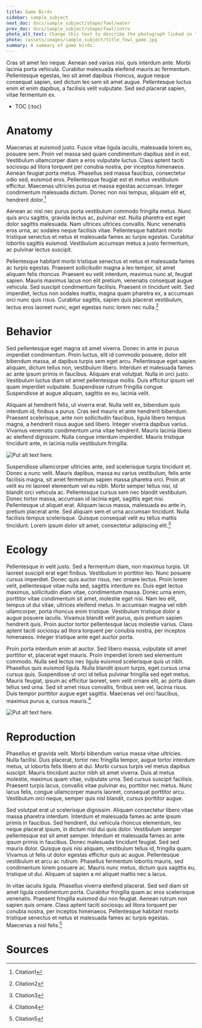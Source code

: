 ```yaml
---
title: Game Birds
sidebar: sample_subject
next_doc: docs/sample_subject/shape/fowl/water
prev_doc: docs/sample_subject/shape/fowl/intro
photo_alt_text: Change this text to describe the photograph linked in "photo".
photo: /assets/images/sample_subject/title_fowl_game.jpg
summary: A summary of game birds.
---
```


Cras sit amet leo neque. Aenean sed varius nisi, quis interdum ante. Morbi lacinia porta vehicula. Curabitur malesuada eleifend mauris ac fermentum. Pellentesque egestas, leo sit amet dapibus rhoncus, augue neque consequat sapien, sed dictum leo sem sit amet augue. Pellentesque luctus enim et enim dapibus, a facilisis velit vulputate. Sed sed placerat sapien, vitae fermentum ex. 

* TOC
{:toc}

# Anatomy

Maecenas at euismod justo. Fusce vitae ligula iaculis, malesuada lorem eu, posuere sem. Proin vel massa sed quam condimentum dapibus sed in est. Vestibulum ullamcorper diam a eros vulputate luctus. Class aptent taciti sociosqu ad litora torquent per conubia nostra, per inceptos himenaeos. Aenean feugiat porta metus. Phasellus sed massa faucibus, consectetur odio sed, euismod eros. Pellentesque feugiat est et metus vestibulum efficitur. Maecenas ultricies purus et massa egestas accumsan. Integer condimentum malesuada dictum. Donec non nisi tempus, aliquam elit et, hendrerit dolor.[^1]

Aenean ac nisl nec purus porta vestibulum commodo fringilla metus. Nunc quis arcu sagittis, gravida lectus ac, pulvinar est. Nulla pharetra est eget dolor sagittis malesuada. Nam ultrices ultrices convallis. Nunc venenatis eros urna, ac sodales neque facilisis vitae. Pellentesque habitant morbi tristique senectus et netus et malesuada fames ac turpis egestas. Curabitur lobortis sagittis euismod. Vestibulum accumsan metus a justo fermentum, ac pulvinar lectus suscipit.

Pellentesque habitant morbi tristique senectus et netus et malesuada fames ac turpis egestas. Praesent sollicitudin magna a leo tempor, sit amet aliquam felis rhoncus. Praesent eu velit interdum, maximus nunc at, feugiat sapien. Mauris maximus lacus non elit pretium, venenatis consequat augue vehicula. Sed suscipit condimentum facilisis. Praesent in tincidunt velit. Sed imperdiet, lectus non sodales mattis, magna quam pharetra ex, a accumsan orci nunc quis risus. Curabitur sagittis, sapien quis placerat vestibulum, lectus eros laoreet nunc, eget egestas nunc lorem nec nulla.[^2]

# Behavior

Sed pellentesque eget magna sit amet viverra. Donec in ante in purus imperdiet condimentum. Proin luctus, elit id commodo posuere, dolor elit bibendum massa, at dapibus turpis sem eget arcu. Pellentesque eget sapien aliquam, dictum tellus non, vestibulum libero. Interdum et malesuada fames ac ante ipsum primis in faucibus. Aliquam erat volutpat. Nulla in orci justo. Vestibulum luctus diam sit amet pellentesque mollis. Duis efficitur ipsum vel quam imperdiet vulputate. Suspendisse rutrum fringilla congue. Suspendisse at augue aliquam, sagittis ex eu, lacinia velit.

Aliquam at hendrerit felis, ut viverra erat. Nulla velit ex, bibendum quis interdum id, finibus a purus. Cras sed mauris et ante hendrerit bibendum. Praesent scelerisque, ante non sollicitudin faucibus, ligula libero tempus magna, a hendrerit risus augue sed libero. Integer viverra dapibus varius. Vivamus venenatis condimentum urna vitae hendrerit. Mauris lacinia libero ac eleifend dignissim. Nulla congue interdum imperdiet. Mauris tristique tincidunt ante, in lacinia nulla vestibulum fringilla. 

![Put alt text here.](/template-information-site/assets/images/sample_subject/game1.jpg)

Suspendisse ullamcorper ultricies ante, sed scelerisque turpis tincidunt et. Donec a nunc velit. Mauris dapibus, massa eu varius vestibulum, felis ante facilisis magna, sit amet fermentum sapien massa pharetra orci. Proin at velit eu mi laoreet elementum vel eu nibh. Morbi semper tellus nisi, id blandit orci vehicula ac. Pellentesque cursus sem nec blandit vestibulum. Donec tortor massa, accumsan id lacinia eget, sagittis eget nisi. Pellentesque ut aliquet erat. Aliquam lacus massa, malesuada eu ante in, pretium placerat ante. Sed aliquam sem et urna accumsan tincidunt. Nulla facilisis tempus scelerisque. Quisque consequat velit eu tellus mattis tincidunt. Lorem ipsum dolor sit amet, consectetur adipiscing elit.[^3]

# Ecology

Pellentesque in velit justo. Sed a fermentum diam, non maximus turpis. Ut laoreet suscipit erat eget finibus. Vestibulum in porttitor leo. Nunc posuere cursus imperdiet. Donec quis auctor risus, nec ornare lectus. Proin lorem velit, pellentesque vitae nulla sed, sagittis interdum ex. Duis eget lectus maximus, sollicitudin diam vitae, condimentum massa. Donec urna enim, porttitor vitae condimentum sit amet, molestie eget nisi. Nam leo elit, tempus ut dui vitae, ultrices eleifend metus. In accumsan magna vel nibh ullamcorper, porta rhoncus enim tristique. Vestibulum tristique dolor a augue posuere iaculis. Vivamus blandit velit purus, quis pretium sapien hendrerit quis. Proin auctor tortor pellentesque lacus molestie varius. Class aptent taciti sociosqu ad litora torquent per conubia nostra, per inceptos himenaeos. Integer tristique ante eget auctor porta.

Proin porta interdum enim at auctor. Sed libero massa, vulputate sit amet porttitor et, placerat eget mauris. Proin imperdiet lorem sed elementum commodo. Nulla sed lectus nec ligula euismod scelerisque quis ut nibh. Phasellus quis euismod ligula. Nulla blandit ipsum turpis, eget cursus urna cursus quis. Suspendisse ut orci id tellus pulvinar fringilla sed eget metus. Mauris feugiat, ipsum ac efficitur laoreet, sem velit ornare elit, ac porta diam tellus sed urna. Sed sit amet risus convallis, finibus sem vel, lacinia risus. Duis tempor porttitor augue eget sagittis. Maecenas vel orci faucibus, maximus purus a, cursus mauris.[^4]

![Put alt text here.](/template-information-site/assets/images/sample_subject/game2.jpg)

# Reproduction

Phasellus et gravida velit. Morbi bibendum varius massa vitae ultricies. Nulla facilisi. Duis placerat, tortor nec fringilla tempor, augue tortor interdum metus, ut lobortis felis libero at dui. Morbi cursus turpis vel metus dapibus suscipit. Mauris tincidunt auctor nibh sit amet viverra. Duis at metus molestie, maximus quam vitae, vulputate urna. Sed cursus suscipit facilisis. Praesent turpis lacus, convallis vitae pulvinar eu, porttitor nec metus. Nunc lacus felis, congue ullamcorper mauris laoreet, consequat porttitor arcu. Vestibulum orci neque, semper quis nisl blandit, cursus porttitor augue.

Sed volutpat erat ut scelerisque dignissim. Aliquam consectetur libero vitae massa pharetra interdum. Interdum et malesuada fames ac ante ipsum primis in faucibus. Sed hendrerit, dui vehicula rhoncus elementum, leo neque placerat ipsum, in dictum nisl dui quis dolor. Vestibulum semper pellentesque est sit amet semper. Interdum et malesuada fames ac ante ipsum primis in faucibus. Donec malesuada tincidunt feugiat. Sed sed mauris dolor. Quisque quis nisi aliquam, vestibulum tellus id, fringilla quam. Vivamus ut felis ut dolor egestas efficitur quis ac augue. Pellentesque vestibulum et arcu ac rutrum. Phasellus fermentum lobortis mauris, sed condimentum lorem posuere ac. Mauris nunc metus, dictum quis sagittis eu, tristique ut dui. Aliquam ut sapien a mi aliquet mattis nec a lacus.

In vitae iaculis ligula. Phasellus viverra eleifend placerat. Sed sed diam sit amet ligula condimentum porta. Curabitur fringilla quam ac eros scelerisque venenatis. Praesent fringilla euismod dui non feugiat. Aenean rutrum non sapien quis ornare. Class aptent taciti sociosqu ad litora torquent per conubia nostra, per inceptos himenaeos. Pellentesque habitant morbi tristique senectus et netus et malesuada fames ac turpis egestas. Maecenas a nisl felis.[^5]

# Sources

[^1]: Citation1
[^2]: Citation2
[^3]: Citation3
[^4]: Citation4
[^5]: Citation5
